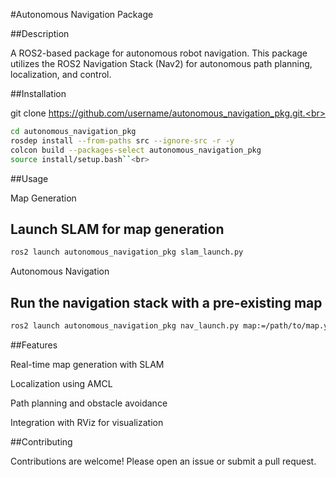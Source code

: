 #Autonomous Navigation Package

##Description

A ROS2-based package for autonomous robot navigation. This package utilizes the ROS2 Navigation Stack (Nav2) for autonomous path planning, localization, and control.

##Installation

git clone https://github.com/username/autonomous_navigation_pkg.git.<br>
```bash 
cd autonomous_navigation_pkg
rosdep install --from-paths src --ignore-src -r -y
colcon build --packages-select autonomous_navigation_pkg
source install/setup.bash``<br>
```
##Usage

Map Generation

## Launch SLAM for map generation
```bash
ros2 launch autonomous_navigation_pkg slam_launch.py
```

Autonomous Navigation

## Run the navigation stack with a pre-existing map
```bash
ros2 launch autonomous_navigation_pkg nav_launch.py map:=/path/to/map.yaml
```

##Features

Real-time map generation with SLAM

Localization using AMCL

Path planning and obstacle avoidance

Integration with RViz for visualization

##Contributing

Contributions are welcome! Please open an issue or submit a pull request.

